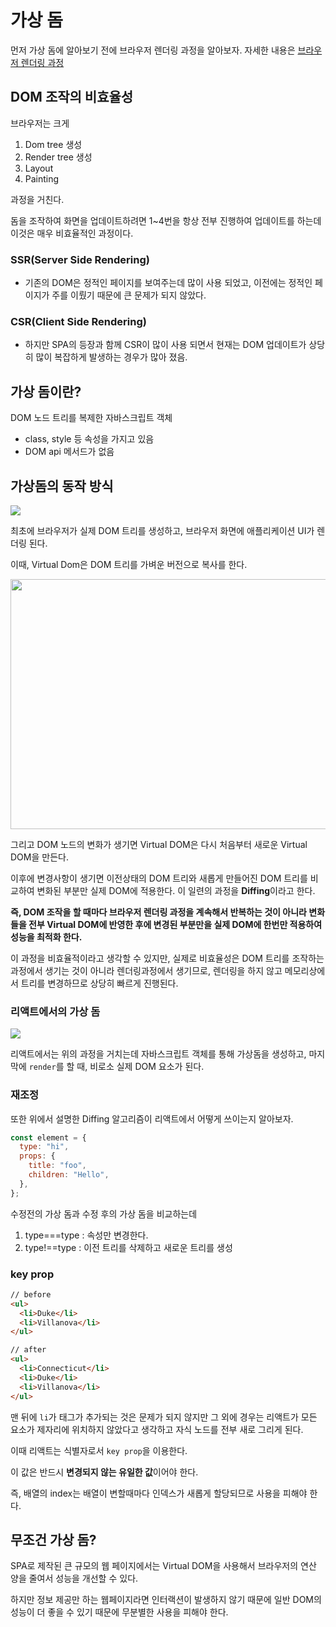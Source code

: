# 가상 돔

먼저 가상 돔에 알아보기 전에 브라우저 렌더링 과정을 알아보자. 자세한 내용은 [브라우저 렌더링 과정](./rendering.md)

## DOM 조작의 비효율성

브라우저는 크게

1. Dom tree 생성
2. Render tree 생성
3. Layout
4. Painting

과정을 거친다.

돔을 조작하여 화면을 업데이트하려면 1~4번을 항상 전부 진행하여 업데이트를 하는데 이것은 매우 비효율적인 과정이다.

### SSR(Server Side Rendering)

- 기존의 DOM은 정적인 페이지를 보여주는데 많이 사용 되었고, 이전에는 정적인 페이지가 주를 이뤘기 때문에 큰 문제가 되지 않았다.

### CSR(Client Side Rendering)

- 하지만 SPA의 등장과 함께 CSR이 많이 사용 되면서 현재는 DOM 업데이트가 상당히 많이 복잡하게 발생하는 경우가 많아 졌음.

## 가상 돔이란?

DOM 노드 트리를 복제한 자바스크립트 객체

- class, style 등 속성을 가지고 있음
- DOM api 메서드가 없음

## 가상돔의 동작 방식

<img src="https://i.postimg.cc/0QzqXqp5/image.png">

최초에 브라우저가 실제 DOM 트리를 생성하고, 브라우저 화면에 애플리케이션 UI가 렌더링 된다.

이때, Virtual Dom은 DOM 트리를 가벼운 버전으로 복사를 한다.

<img src="https://i.postimg.cc/4yFHkG08/image.png" width="800" height="400">

그리고 DOM 노드의 변화가 생기면 Virtual DOM은 다시 처음부터 새로운 Virtual DOM을 만든다.

이후에 변경사항이 생기면 이전상태의 DOM 트리와 새롭게 만들어진 DOM 트리를 비교하여 변화된 부분만 실제 DOM에 적용한다. 이 일련의 과정을 **Diffing**이라고 한다.

**즉, DOM 조작을 할 때마다 브라우저 렌더링 과정을 계속해서 반복하는 것이 아니라 변화들을 전부 Virtual DOM에 반영한 후에 변경된 부분만을 실제 DOM에 한번만 적용하여 성능을 최적화 한다.**

이 과정을 비효율적이라고 생각할 수 있지만, 실제로 비효율성은 DOM 트리를 조작하는 과정에서 생기는 것이 아니라 렌더링과정에서 생기므로, 렌더링을 하지 않고 메모리상에서 트리를 변경하므로 상당히 빠르게 진행된다.

### 리액트에서의 가상 돔

<img src="https://i.postimg.cc/L4fjGg4f/image.png">

리액트에서는 위의 과정을 거치는데 자바스크립트 객체를 통해 가상돔을 생성하고, 마지막에 `render`를 할 때, 비로소 실제 DOM 요소가 된다.

### 재조정

또한 위에서 설명한 Diffing 알고리즘이 리액트에서 어떻게 쓰이는지 알아보자.

```jsx
const element = {
  type: "hi",
  props: {
    title: "foo",
    children: "Hello",
  },
};
```

수정전의 가상 돔과 수정 후의 가상 돔을 비교하는데

1. type===type : 속성만 변경한다.
2. type!==type : 이전 트리를 삭제하고 새로운 트리를 생성

### key prop

```html
// before
<ul>
  <li>Duke</li>
  <li>Villanova</li>
</ul>

// after
<ul>
  <li>Connecticut</li>
  <li>Duke</li>
  <li>Villanova</li>
</ul>
```

맨 뒤에 `li`가 태그가 추가되는 것은 문제가 되지 않지만 그 외에 경우는 리액트가 모든 요소가 제자리에 위치하지 않았다고 생각하고 자식 노드를 전부 새로 그리게 된다.

이때 리액트는 식별자로서 `key prop`을 이용한다.

이 값은 반드시 **변경되지 않는 유일한 값**이어야 한다.

즉, 배열의 index는 배열이 변할때마다 인덱스가 새롭게 할당되므로 사용을 피해야 한다.

## 무조건 가상 돔?

SPA로 제작된 큰 규모의 웹 페이지에서는 Virtual DOM을 사용해서 브라우저의 연산 양을 줄여서 성능을 개선할 수 있다.

하지만 정보 제공만 하는 웹페이지라면 인터랙션이 발생하지 않기 때문에 일반 DOM의 성능이 더 좋을 수 있기 때문에 무분별한 사용을 피해야 한다.
